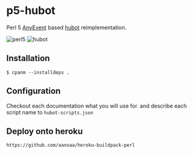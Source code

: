 # p5-hubot #

Perl 5
[AnyEvent](http://search.cpan.org/~mlehmann/AnyEvent/lib/AnyEvent.pm)
based [hubot](https://github.com/github/hubot) reimplementation.

![perl5](http://news.mynavi.jp/news/2011/03/02/009/images/001l.jpg)
![hubot](https://github-images.s3.amazonaws.com/blog/2011/hubot.png)

## Installation ##

    $ cpanm --installdeps .

## Configuration ##

Checkout each documentation what you will use for.
and describe each script name to `hubot-scripts.json`

## Deploy onto heroku ##

    https://github.com/aanoaa/heroku-buildpack-perl
